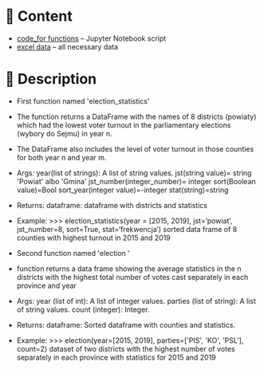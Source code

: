 # :open_file_folder: Content
- [code_for functions](https://github.com/dzima22/writing-election-functions-/blob/main/two%20functions.ipynb) – Jupyter Notebook script
- [excel data](https://github.com/dzima22/writing-election-functions-/tree/main/datasets) – all necessary data 
# 🔑 Description

- First function named 'election_statistics'
- The function returns a DataFrame with the names of 8 districts (powiaty) which had the lowest voter turnout in the parliamentary elections (wybory do Sejmu) in year n. 
- The DataFrame also includes the level of voter turnout in those counties for both year n and year m.

- Args:
        year(list of strings): A list of string values.
        jst(string value)= string 'Powiat' albo 'Gmina'
        jst_number(integer_number)= integer 
        sort(Boolean value)=Bool
        sort_year(integer value)=-integer
        stat(string)=string 
- Returns:
       dataframe: dataframe with districts and statistics 

- Example:
        >>> election_statistics(year = [2015, 2019], jst=’powiat’, jst_number=8, sort=True, stat=‘frekwencja’)
        sorted data frame of 8 counties with highest turnout in 2015 and 2019
- Second  function named 'election '
- function returns a data frame showing the average statistics in the n districts with the highest total number of votes cast separately in each province and year
- Args:
        year (list of int): A list of integer values.
        parties (list of string): A list of string values.
        count (integer): Integer.

- Returns:
        dataframe: Sorted dataframe with counties and statistics.

- Example:
        >>> election(year=[2015, 2019], parties=['PIS', 'KO', 'PSL'], count=2)
        dataset of two districts with the highest number of votes separately in each province with statistics for 2015 and 2019
